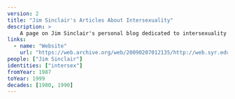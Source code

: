```yaml
---
version: 2
title: "Jim Sinclair's Articles About Intersexuality"
description: >
    A page on Jim Sinclair's personal blog dedicated to intersexuality
links:
  - name: "Website"
    url: "https://web.archive.org/web/20090207012135/http://web.syr.edu/~jisincla/intersex.htm"
people: ["Jim Sinclair"]
identities: ["intersex"]
fromYear: 1987
toYear: 1999
decades: [1980, 1990]
---
```

